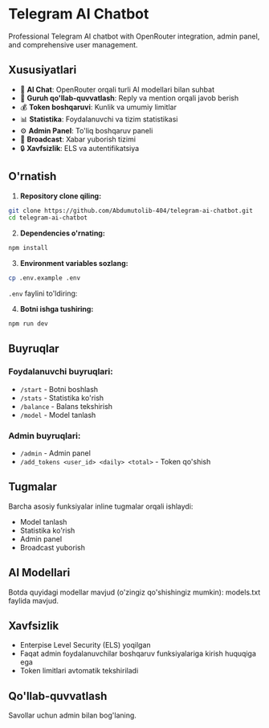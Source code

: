 # Telegram AI Chatbot

Professional Telegram AI chatbot with OpenRouter integration, admin panel, and comprehensive user management.

## Xususiyatlari

- 🤖 **AI Chat**: OpenRouter orqali turli AI modellari bilan suhbat
- 👥 **Guruh qo'llab-quvvatlash**: Reply va mention orqali javob berish
- 💰 **Token boshqaruvi**: Kunlik va umumiy limitlar
- 📊 **Statistika**: Foydalanuvchi va tizim statistikasi
- ⚙️ **Admin Panel**: To'liq boshqaruv paneli
- 📢 **Broadcast**: Xabar yuborish tizimi
- 🔒 **Xavfsizlik**: ELS va autentifikatsiya

## O'rnatish

1. **Repository clone qiling:**
```bash
git clone https://github.com/Abdumutolib-404/telegram-ai-chatbot.git
cd telegram-ai-chatbot
```

2. **Dependencies o'rnating:**
```bash
npm install
```

3. **Environment variables sozlang:**
```bash
cp .env.example .env
```

`.env` faylini to'ldiring:

4. **Botni ishga tushiring:**
```bash
npm run dev
```

## Buyruqlar

### Foydalanuvchi buyruqlari:
- `/start` - Botni boshlash
- `/stats` - Statistika ko'rish
- `/balance` - Balans tekshirish
- `/model` - Model tanlash

### Admin buyruqlari:
- `/admin` - Admin panel
- `/add_tokens <user_id> <daily> <total>` - Token qo'shish

## Tugmalar

Barcha asosiy funksiyalar inline tugmalar orqali ishlaydi:
- Model tanlash
- Statistika ko'rish
- Admin panel
- Broadcast yuborish

## AI Modellari

Botda quyidagi modellar mavjud (o'zingiz qo'shishingiz mumkin):
models.txt faylida mavjud.

## Xavfsizlik

- Enterpise Level Security (ELS) yoqilgan
- Faqat admin foydalanuvchilar boshqaruv funksiyalariga kirish huquqiga ega
- Token limitlari avtomatik tekshiriladi

## Qo'llab-quvvatlash

Savollar uchun admin bilan bog'laning.